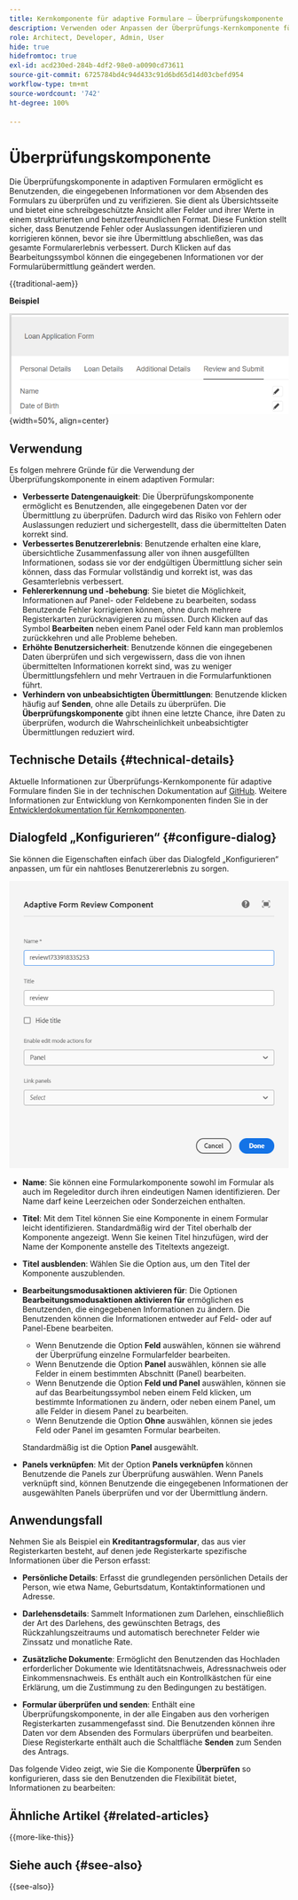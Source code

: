 ```yaml
---
title: Kernkomponente für adaptive Formulare – Überprüfungskomponente
description: Verwenden oder Anpassen der Überprüfungs-Kernkomponente für adaptive Formulare.
role: Architect, Developer, Admin, User
hide: true
hidefromtoc: true
exl-id: acd230ed-284b-4df2-98e0-a0090cd73611
source-git-commit: 6725784bd4c94d433c91d6bd65d14d03cbefd954
workflow-type: tm+mt
source-wordcount: '742'
ht-degree: 100%

---
```



# Überprüfungskomponente

Die Überprüfungskomponente in adaptiven Formularen ermöglicht es Benutzenden, die eingegebenen Informationen vor dem Absenden des Formulars zu überprüfen und zu verifizieren. Sie dient als Übersichtsseite und bietet eine schreibgeschützte Ansicht aller Felder und ihrer Werte in einem strukturierten und benutzerfreundlichen Format. Diese Funktion stellt sicher, dass Benutzende Fehler oder Auslassungen identifizieren und korrigieren können, bevor sie ihre Übermittlung abschließen, was das gesamte Formularerlebnis verbessert. Durch Klicken auf das Bearbeitungssymbol können die eingegebenen Informationen vor der Formularübermittlung geändert werden.

{{traditional-aem}}

**Beispiel**

![Überprüfungskomponente](/help/adaptive-forms/assets/review-component.png){width=50%, align=center}

## Verwendung

Es folgen mehrere Gründe für die Verwendung der Überprüfungskomponente in einem adaptiven Formular:

- **Verbesserte Datengenauigkeit**: Die Überprüfungskomponente ermöglicht es Benutzenden, alle eingegebenen Daten vor der Übermittlung zu überprüfen. Dadurch wird das Risiko von Fehlern oder Auslassungen reduziert und sichergestellt, dass die übermittelten Daten korrekt sind.
- **Verbessertes Benutzererlebnis**: Benutzende erhalten eine klare, übersichtliche Zusammenfassung aller von ihnen ausgefüllten Informationen, sodass sie vor der endgültigen Übermittlung sicher sein können, dass das Formular vollständig und korrekt ist, was das Gesamterlebnis verbessert.
- **Fehlererkennung und -behebung**: Sie bietet die Möglichkeit, Informationen auf Panel- oder Feldebene zu bearbeiten, sodass Benutzende Fehler korrigieren können, ohne durch mehrere Registerkarten zurücknavigieren zu müssen. Durch Klicken auf das Symbol **Bearbeiten** neben einem Panel oder Feld kann man problemlos zurückkehren und alle Probleme beheben.
- **Erhöhte Benutzersicherheit**: Benutzende können die eingegebenen Daten überprüfen und sich vergewissern, dass die von ihnen übermittelten Informationen korrekt sind, was zu weniger Übermittlungsfehlern und mehr Vertrauen in die Formularfunktionen führt.
- **Verhindern von unbeabsichtigten Übermittlungen**: Benutzende klicken häufig auf **Senden**, ohne alle Details zu überprüfen. Die **Überprüfungskomponente** gibt ihnen eine letzte Chance, ihre Daten zu überprüfen, wodurch die Wahrscheinlichkeit unbeabsichtigter Übermittlungen reduziert wird.


## Technische Details {#technical-details}

Aktuelle Informationen zur Überprüfungs-Kernkomponente für adaptive Formulare finden Sie in der technischen Dokumentation auf [GitHub](https://github.com/adobe/aem-core-forms-components/tree/master/ui.af.apps/src/main/content/jcr_root/apps/core/fd/components/form/textinput/v1/textinput). Weitere Informationen zur Entwicklung von Kernkomponenten finden Sie in der [Entwicklerdokumentation für Kernkomponenten](/help/developing/overview.md).

## Dialogfeld „Konfigurieren“ {#configure-dialog}

Sie können die Eigenschaften einfach über das Dialogfeld „Konfigurieren“ anpassen, um für ein nahtloses Benutzererlebnis zu sorgen.

![Dialogfeld „Konfigurieren“](/help/adaptive-forms/assets/review-component-configure-dialog.png)

- **Name**: Sie können eine Formularkomponente sowohl im Formular als auch im Regeleditor durch ihren eindeutigen Namen identifizieren. Der Name darf keine Leerzeichen oder Sonderzeichen enthalten.

- **Titel**: Mit dem Titel können Sie eine Komponente in einem Formular leicht identifizieren. Standardmäßig wird der Titel oberhalb der Komponente angezeigt. Wenn Sie keinen Titel hinzufügen, wird der Name der Komponente anstelle des Titeltexts angezeigt.
- **Titel ausblenden**: Wählen Sie die Option aus, um den Titel der Komponente auszublenden.
- **Bearbeitungsmodusaktionen aktivieren für**: Die Optionen **Bearbeitungsmodusaktionen aktivieren für** ermöglichen es Benutzenden, die eingegebenen Informationen zu ändern. Die Benutzenden können die Informationen entweder auf Feld- oder auf Panel-Ebene bearbeiten.
   - Wenn Benutzende die Option **Feld** auswählen, können sie während der Überprüfung einzelne Formularfelder bearbeiten.
   - Wenn Benutzende die Option **Panel** auswählen, können sie alle Felder in einem bestimmten Abschnitt (Panel) bearbeiten.
   - Wenn Benutzende die Option **Feld und Panel** auswählen, können sie auf das Bearbeitungssymbol neben einem Feld klicken, um bestimmte Informationen zu ändern, oder neben einem Panel, um alle Felder in diesem Panel zu bearbeiten.
   - Wenn Benutzende die Option **Ohne** auswählen, können sie jedes Feld oder Panel im gesamten Formular bearbeiten.

  Standardmäßig ist die Option **Panel** ausgewählt.

- **Panels verknüpfen**: Mit der Option **Panels verknüpfen** können Benutzende die Panels zur Überprüfung auswählen. Wenn Panels verknüpft sind, können Benutzende die eingegebenen Informationen der ausgewählten Panels überprüfen und vor der Übermittlung ändern.

## Anwendungsfall

Nehmen Sie als Beispiel ein **Kreditantragsformular**, das aus vier Registerkarten besteht, auf denen jede Registerkarte spezifische Informationen über die Person erfasst:

- **Persönliche Details**: Erfasst die grundlegenden persönlichen Details der Person, wie etwa Name, Geburtsdatum, Kontaktinformationen und Adresse.

- **Darlehensdetails**: Sammelt Informationen zum Darlehen, einschließlich der Art des Darlehens, des gewünschten Betrags, des Rückzahlungszeitraums und automatisch berechneter Felder wie Zinssatz und monatliche Rate.

- **Zusätzliche Dokumente**: Ermöglicht den Benutzenden das Hochladen erforderlicher Dokumente wie Identitätsnachweis, Adressnachweis oder Einkommensnachweis. Es enthält auch ein Kontrollkästchen für eine Erklärung, um die Zustimmung zu den Bedingungen zu bestätigen.

- **Formular überprüfen und senden**: Enthält eine Überprüfungskomponente, in der alle Eingaben aus den vorherigen Registerkarten zusammengefasst sind. Die Benutzenden können ihre Daten vor dem Absenden des Formulars überprüfen und bearbeiten. Diese Registerkarte enthält auch die Schaltfläche **Senden** zum Senden des Antrags.

Das folgende Video zeigt, wie Sie die Komponente **Überprüfen** so konfigurieren, dass sie den Benutzenden die Flexibilität bietet, Informationen zu bearbeiten:

## Ähnliche Artikel {#related-articles}

{{more-like-this}}

## Siehe auch {#see-also}

{{see-also}}

